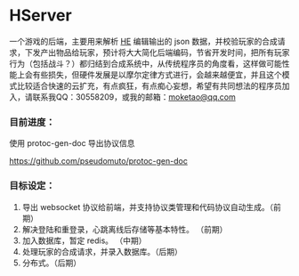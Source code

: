 # HServer

一个游戏的后端，主要用来解析 [HE](https://github.com/moketao/HEditor) 编辑输出的 json 数据，并校验玩家的合成请求，下发产出物品给玩家，预计将大大简化后端编码，节省开发时间，把所有玩家行为（包括战斗？）都归结到合成系统中，从传统程序员的角度看，这样做可能性能上会有些损失，但硬件发展是以摩尔定律方式进行，会越来越便宜，并且这个模式比较适合快速的云扩充，有点疯狂，有点痴心妄想，希望有共同想法的程序员加入，请联系我QQ：30558209，或我的邮箱：moketao@qq.com


### 目前进度：


使用 protoc-gen-doc 导出协议信息

https://github.com/pseudomuto/protoc-gen-doc



### 目标设定：

1. 导出 websocket 协议给前端，并支持协议类管理和代码协议自动生成。（前期）
1. 解决登陆和重登录，心跳离线后存储等基本特性。 （前期）
1. 加入数据库，暂定 redis。 （中期）
1. 处理玩家的合成请求，并录入数据库。（后期）
1. 分布式。（后期）

